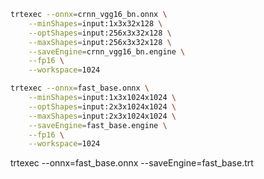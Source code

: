 
```bash
trtexec --onnx=crnn_vgg16_bn.onnx \
    --minShapes=input:1x3x32x128 \
    --optShapes=input:256x3x32x128 \
    --maxShapes=input:256x3x32x128 \
    --saveEngine=crnn_vgg16_bn.engine \
    --fp16 \
    --workspace=1024
```

```bash
trtexec --onnx=fast_base.onnx \
    --minShapes=input:1x3x1024x1024 \
    --optShapes=input:2x3x1024x1024 \
    --maxShapes=input:2x3x1024x1024 \
    --saveEngine=fast_base.engine \
    --fp16 \
    --workspace=1024
```
trtexec --onnx=fast_base.onnx --saveEngine=fast_base.trt


